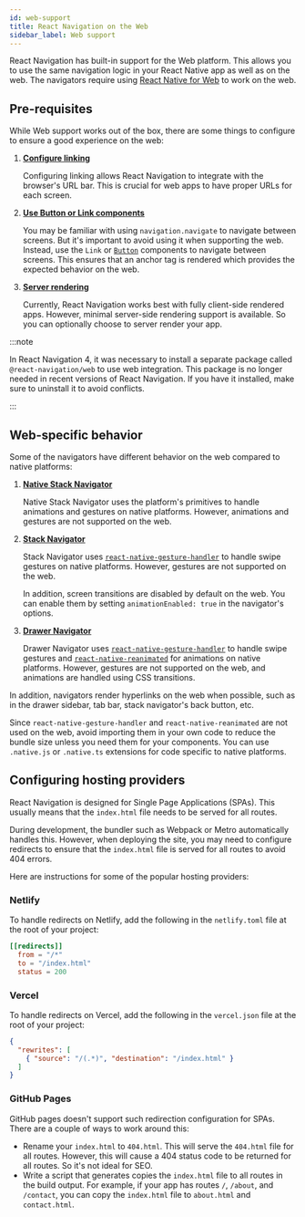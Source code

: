 ```yaml
---
id: web-support
title: React Navigation on the Web
sidebar_label: Web support
---
```


React Navigation has built-in support for the Web platform. This allows you to use the same navigation logic in your React Native app as well as on the web. The navigators require using [React Native for Web](https://github.com/necolas/react-native-web) to work on the web.

## Pre-requisites

While Web support works out of the box, there are some things to configure to ensure a good experience on the web:

1. [**Configure linking**](configuring-links.md)

   Configuring linking allows React Navigation to integrate with the browser's URL bar. This is crucial for web apps to have proper URLs for each screen.

2. [**Use Button or Link components**](link.md)

   You may be familiar with using `navigation.navigate` to navigate between screens. But it's important to avoid using it when supporting the web. Instead, use the `Link` or [`Button`](elements.md#button) components to navigate between screens. This ensures that an anchor tag is rendered which provides the expected behavior on the web.

3. [**Server rendering**](server-rendering.md)

   Currently, React Navigation works best with fully client-side rendered apps. However, minimal server-side rendering support is available. So you can optionally choose to server render your app.

:::note

In React Navigation 4, it was necessary to install a separate package called `@react-navigation/web` to use web integration. This package is no longer needed in recent versions of React Navigation. If you have it installed, make sure to uninstall it to avoid conflicts.

:::

## Web-specific behavior

Some of the navigators have different behavior on the web compared to native platforms:

1. [**Native Stack Navigator**](stack-navigator.md)

   Native Stack Navigator uses the platform's primitives to handle animations and gestures on native platforms. However, animations and gestures are not supported on the web.

2. [**Stack Navigator**](stack-navigator.md)

   Stack Navigator uses [`react-native-gesture-handler`](https://docs.swmansion.com/react-native-gesture-handler/) to handle swipe gestures on native platforms. However, gestures are not supported on the web.

   In addition, screen transitions are disabled by default on the web. You can enable them by setting `animationEnabled: true` in the navigator's options.

3. [**Drawer Navigator**](drawer-navigator.md)

   Drawer Navigator uses [`react-native-gesture-handler`](https://docs.swmansion.com/react-native-gesture-handler/) to handle swipe gestures and [`react-native-reanimated`](https://docs.swmansion.com/react-native-reanimated/) for animations on native platforms. However, gestures are not supported on the web, and animations are handled using CSS transitions.

In addition, navigators render hyperlinks on the web when possible, such as in the drawer sidebar, tab bar, stack navigator's back button, etc.

Since `react-native-gesture-handler` and `react-native-reanimated` are not used on the web, avoid importing them in your own code to reduce the bundle size unless you need them for your components. You can use `.native.js` or `.native.ts` extensions for code specific to native platforms.

## Configuring hosting providers

React Navigation is designed for Single Page Applications (SPAs). This usually means that the `index.html` file needs to be served for all routes.

During development, the bundler such as Webpack or Metro automatically handles this. However, when deploying the site, you may need to configure redirects to ensure that the `index.html` file is served for all routes to avoid 404 errors.

Here are instructions for some of the popular hosting providers:

### Netlify

To handle redirects on Netlify, add the following in the `netlify.toml` file at the root of your project:

```toml
[[redirects]]
  from = "/*"
  to = "/index.html"
  status = 200
```

### Vercel

To handle redirects on Vercel, add the following in the `vercel.json` file at the root of your project:

```json
{
  "rewrites": [
    { "source": "/(.*)", "destination": "/index.html" }
  ]
}
```

### GitHub Pages

GitHub pages doesn't support such redirection configuration for SPAs. There are a couple of ways to work around this:

- Rename your `index.html` to `404.html`. This will serve the `404.html` file for all routes. However, this will cause a 404 status code to be returned for all routes. So it's not ideal for SEO.
- Write a script that generates copies the `index.html` file to all routes in the build output. For example, if your app has routes `/`, `/about`, and `/contact`, you can copy the `index.html` file to `about.html` and `contact.html`.
